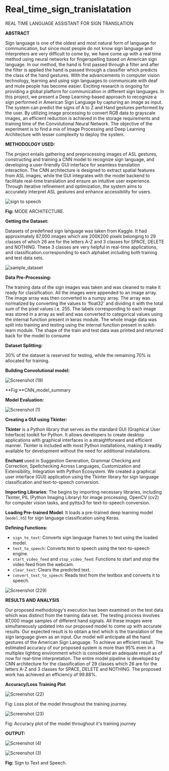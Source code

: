 # Real_time_sign_tranislatation


REAL TIME LANGUAGE ASSISTANT FOR SIGN TRANSLATION

****ABSTRACT****


Sign language is one of the oldest
and most natural form of language
for communication, but since most
people do not know sign language
and interpreters are very difficult to
come by, we have come up with a
real time method using neural
networks for fingerspelling based
on American sign language. In our
method, the hand is first passed
through a filter and after the filter is
applied the hand is passed through a
classifier which predicts the class of
the hand gestures.
With the advancements in computer
vision technology, learning and
using sign languages to
communicate with deaf and mute
people has become easier. Exciting
research is ongoing for providing a
global platform for communication
in different sign languages. In this
project, we present a Deep
Learning-based approach to
recognize a sign performed in
American Sign Language by
capturing an image as input. The
system can predict the signs of A to
Z and Hand gestures performed by
the user. By utilizing image
processing to convert RGB data to
grayscale images, an efficient
reduction is achieved in the storage
requirements and training time of
the Convolutional Neural Network.
The objective of the experiment is
to find a mix of Image Processing
and Deep Learning Architecture
with lesser complexity to deploy the
system.


**METHODOLOGY USED:**


The project entails gathering and
preprocessing images of ASL
gestures, constructing and training a
CNN model to recognize sign
language, and developing a
user-friendly GUI interface for
seamless translation interaction. The
CNN architecture is designed to
extract spatial features from ASL
images, while the GUI integrates
with the model backend to facilitate
real-time translation and ensure an
intuitive user experience. Through
iterative refinement and
optimization, the system aims to
accurately interpret ASL gestures
and enhance accessibility for users.


![sign to speech](https://github.com/ranjithsurineni/Real_time_sign_tranislatation/assets/118590392/4aa16e9e-76a3-4859-ad0d-a72a4ed31df7)


**Fig:** MODE ARCHITECTURE.

**Getting the Dataset:**


Datasets of predefined sign language was taken from Kaggle. It had approximately 87,000
images which are 200X200 pixels belonging to 29 classes of which 26 are for the letters A-Z
and 3 classes for SPACE, DELETE and NOTHING. These 3 classes are very helpful in
real-time applications, and classification.corresponding to each alphabet including both
training and test data sets.


![sample_dataset](https://github.com/ranjithsurineni/Real_time_sign_tranislatation/assets/118590392/082ed099-6848-49a9-bcc6-86bdb0076508)


**Data Pre-Processing:**


The training data of the sign images was taken and was cleaned to make it ready for
classification. All the images were appended to an image array. The image array was then
converted to a numpy array. The array was normalized by converting the values to ‘float32’
and dividing it with the total sum of the pixel values i.e. 255. The labels corresponding to each
image was stored in a array as well and was converted to categorical values using the internal
function present in keras module. The whole image data was split into training and testing
using the internal function present in scikit-learn module. The shape of the train and test data
was printed and returned back for the model to consume


****Dataset Splitting:****


30% of the dataset is reserved for testing, while the
remaining 70% is allocated for training. 


**Building Convolutional model:**

![Screenshot (19)](https://github.com/ranjithsurineni/Real_time_sign_tranislatation/assets/118590392/2ab587fa-21fd-4114-a0f1-975727d5f76e)

**Fig:**CNN_model_summary

**Model Evaluation:**

![Screenshot (1)](https://github.com/ranjithsurineni/Real_time_sign_tranislatation/assets/118590392/e9b2b0c9-e259-4aa2-aaf8-735e87592432)


**Creating a GUI using Tkinter:**

**Tkinter** is a Python library that serves as the standard GUI (Graphical User Interface) toolkit
for Python. It allows developers to create desktop applications with graphical interfaces in a
straightforward and efficient manner. Tkinter is included with most Python installations,
making it readily available for development without the need for additional installations.

**Enchant** used in Suggestion Generation, Grammar Checking and Correction, Spellchecking
Across Languages, Customization and Extensibility, Integration with Python Ecosystem.
We created a graphical user interface (GUI) application using the Tkinter library for sign
language classification and text-to-speech conversion.

**Importing Libraries**: The begins by importing necessary libraries, including Tkinter, PIL
(Python Imaging Library) for image processing, OpenCV (cv2) for computer vision tasks, and
pyttsx3 for text-to-speech conversion.

**Loading Pre-trained Model**: It loads a pre-trained deep learning model (`model.h5`) for sign
language classification using Keras.


**Defining Functions:**
- `sign_to_text`: Converts sign language frames to text using the loaded model.
- `text_to_speech`: Converts text to speech using the text-to-speech engine.
- `start_video_feed` and `stop_video_feed`: Functions to start and stop the video feed from
the webcam.
- `clear_text`: Clears the predicted text.
- `convert_text_to_speech`: Reads text from the textbox and converts it to speech.


![Screenshot (229)](https://github.com/ranjithsurineni/Real_time_sign_tranislatation/assets/118590392/e4f188da-4c98-4393-a502-69cb7f94bff3)


**RESULTS AND ANALYSIS**


Our proposed methodology‘s execution has been examined on the test data which was distinct
from the training data set. The testing process involves 87,000 image samples of different
hand signals. All these images were simultaneously updated into our proposed model to come
up with accurate results. Our expected result is to obtain a text which is the translation of the
sign language given as an input. Our model will anticipate all the hand gestures of the
American Sign Language. To achieve an efficient result. The estimated accuracy of our
proposed system is more than 95% even in a multiplex lighting environment which is
considered an adequate result as of now for real-time interpretation. The entire model pipeline
is developed by CNN architecture for the classification of 29 classes which 26 are for the
letters A-Z and 3 classes for SPACE, DELETE and NOTHING. The proposed work has
achieved an efficiency of 99.88%. 

**Accuracy/Loss Training Plot**

![Screenshot (22)](https://github.com/ranjithsurineni/Real_time_sign_tranislatation/assets/118590392/1b181893-7ade-423a-a416-d3d373353489)


Fig: Loss plot of the model throughout the training journey.

![Screenshot (23)](https://github.com/ranjithsurineni/Real_time_sign_tranislatation/assets/118590392/f73d9ae8-8603-4fae-8159-b0202afc05d4)


Fig: Accuracy plot of the model throughout it's training journey


**OUTPUT:**

![Screenshot (4)](https://github.com/ranjithsurineni/Real_time_sign_tranislatation/assets/118590392/75de75b7-4bb6-48ce-91d0-d7485a56c9d6)


![Screenshot (3)](https://github.com/ranjithsurineni/Real_time_sign_tranislatation/assets/118590392/c48a4d2b-59a1-4994-8f5c-c6617d39d28a)

**Fig:**  Sign to Text and Speech.
